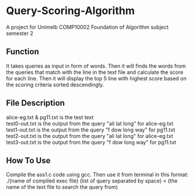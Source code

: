 # Query-Scoring-Algorithm
A project for Unimelb COMP10002 Foundation of Algorithm subject semester 2

## Function
It takes queries as input in form of words. Then it will finds the words from the queries that match with the line 
in the text file and calculate the score for each line. Then it will display the top 5 line with 
highest score based on the scoring criteria sorted descendingly. 

## File Description
alice-eg.txt & pg11.txt is the test text <br />
test0-out.txt is the output from the query "ali lat long" for alice-eg.txt<br />
test1-out.txt is the output from the query "f dow long way" for pg11.txt<br />
test2-out.txt is the output from the query "ali lat long" for alice-eg.txt<br />
test3-out.txt is the output from the query "f dow long way" for pg11.txt<br />

## How To Use
Compile the ass1.c code using gcc. Then use it from terminal in this format:
./(name of compiled exec file) (list of query separated by space) < (the name of the text file to search the query from) 
